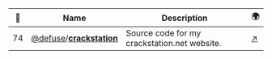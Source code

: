 |:star2: | Name | Description | 🌍|
|---|---|---|---|
|74|[@defuse](https://github.com/defuse)/[**crackstation**](https://github.com/defuse/crackstation)|Source code for my crackstation.net website.|[:arrow_upper_right:](https://crackstation.net/)|

